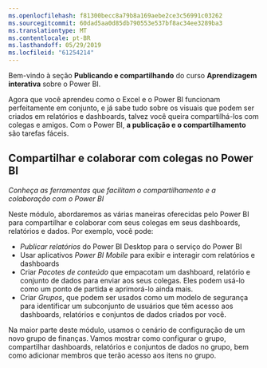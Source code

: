 ```yaml
---
ms.openlocfilehash: f81300becc8a79b8a169aebe2ce3c56991c03262
ms.sourcegitcommit: 60dad5aa0d85db790553e537bf8ac34ee3289ba3
ms.translationtype: MT
ms.contentlocale: pt-BR
ms.lasthandoff: 05/29/2019
ms.locfileid: "61254214"
---
```

Bem-vindo à seção **Publicando e compartilhando** do curso **Aprendizagem interativa** sobre o Power BI.

Agora que você aprendeu como o Excel e o Power BI funcionam perfeitamente em conjunto, e já sabe tudo sobre os visuais que podem ser criados em relatórios e dashboards, talvez você queira compartilhá-los com colegas e amigos. Com o Power BI, **a publicação e o compartilhamento** são tarefas fáceis.

## <a name="share-and-collaborate-with-colleagues-in-power-bi"></a>Compartilhar e colaborar com colegas no Power BI
*Conheça as ferramentas que facilitam o compartilhamento e a colaboração com o Power BI*

Neste módulo, abordaremos as várias maneiras oferecidas pelo Power BI para compartilhar e colaborar com seus colegas em seus dashboards, relatórios e dados. Por exemplo, você pode:

* *Publicar relatórios* do Power BI Desktop para o serviço do Power BI
* Usar aplicativos *Power BI Mobile* para exibir e interagir com relatórios e dashboards
* Criar *Pacotes de conteúdo* que empacotam um dashboard, relatório e conjunto de dados para enviar aos seus colegas. Eles podem usá-lo como um ponto de partida e aprimorá-lo ainda mais.
* Criar *Grupos*, que podem ser usados como um modelo de segurança para identificar um subconjunto de usuários que têm acesso aos dashboards, relatórios e conjuntos de dados criados por você.

Na maior parte deste módulo, usamos o cenário de configuração de um novo grupo de finanças. Vamos mostrar como configurar o grupo, compartilhar dashboards, relatórios e conjuntos de dados no grupo, bem como adicionar membros que terão acesso aos itens no grupo.

